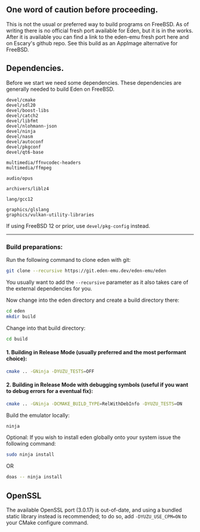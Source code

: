 ## One word of caution before proceeding.

This is not the usual or preferred way to build programs on FreeBSD.
As of writing there is no official fresh port available for Eden, but it is in the works.
After it is available you can find a link to the eden-emu fresh port here and on Escary's github repo.
See this build as an AppImage alternative for FreeBSD.

## Dependencies.
Before we start we need some dependencies.
These dependencies are generally needed to build Eden on FreeBSD.

```
devel/cmake
devel/sdl20
devel/boost-libs
devel/catch2
devel/libfmt
devel/nlohmann-json
devel/ninja
devel/nasm
devel/autoconf
devel/pkgconf
devel/qt6-base

multimedia/ffnvcodec-headers
multimedia/ffmpeg

audio/opus

archivers/liblz4

lang/gcc12

graphics/glslang
graphics/vulkan-utility-libraries
```

If using FreeBSD 12 or prior, use `devel/pkg-config` instead.

---

### Build preparations:
Run the following command to clone eden with git:
```sh
git clone --recursive https://git.eden-emu.dev/eden-emu/eden
```
You usually want to add the `--recursive` parameter as it also takes care of the external dependencies for you.

Now change into the eden directory and create a build directory there:
```sh
cd eden
mkdir build
```

Change into that build directory:
```sh
cd build
```

#### 1. Building in Release Mode (usually preferred and the most performant choice):
```sh
cmake .. -GNinja -DYUZU_TESTS=OFF
```

#### 2. Building in Release Mode with debugging symbols (useful if you want to debug errors for a eventual fix):
```sh
cmake .. -GNinja -DCMAKE_BUILD_TYPE=RelWithDebInfo -DYUZU_TESTS=ON
```

Build the emulator locally:
```sh
ninja
```

Optional: If you wish to install eden globally onto your system issue the following command:
```sh
sudo ninja install
```
OR
```sh
doas -- ninja install
```

## OpenSSL
The available OpenSSL port (3.0.17) is out-of-date, and using a bundled static library instead is recommended; to do so, add `-DYUZU_USE_CPM=ON` to your CMake configure command.
